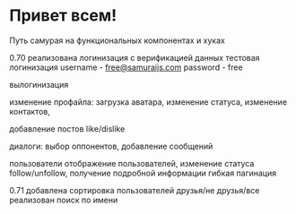 # Привет всем! 
Путь самурая на функциональных компонентах и хуках

0.70
реализована логинизация с верификацией данных 
тестовая логинизация 
username - free@samuraijs.com
password - free

вылогинизация

изменение профайла:
загрузка аватара,
изменение статуса,
изменение контактов,

добавление постов like/dislike

диалоги: выбор оппонентов, добавление сообщений

пользователи
отображение пользователей,
изменение статуса follow/unfollow, получение подробной информации
гибкая пагинация

0.71
добавлена сортировка пользователей друзья/не друзья/все
реализован поиск по имени
